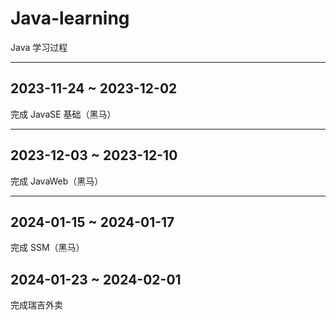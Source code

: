 # Java-learning

Java 学习过程

---

## 2023-11-24 ~ 2023-12-02

完成 JavaSE 基础（黑马）

---

## 2023-12-03 ~ 2023-12-10

完成 JavaWeb（黑马）

---

## 2024-01-15 ~ 2024-01-17

完成 SSM（黑马）

## 2024-01-23 ~ 2024-02-01

完成瑞吉外卖
